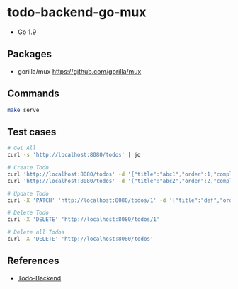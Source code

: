 # todo-backend-go-mux

- Go 1.9

## Packages

- gorilla/mux <https://github.com/gorilla/mux>

## Commands

```bash
make serve
```

## Test cases

```bash
# Get All
curl -s 'http://localhost:8080/todos' | jq

# Create Todo
curl 'http://localhost:8080/todos' -d '{"title":"abc1","order":1,"completed":false}'
curl 'http://localhost:8080/todos' -d '{"title":"abc2","order":2,"completed":false}'

# Update Todo
curl -X 'PATCH' 'http://localhost:8080/todos/1' -d '{"title":"def","order":1,"completed":true}'

# Delete Todo
curl -X 'DELETE' 'http://localhost:8080/todos/1'

# Delete all Todos
curl -X 'DELETE' 'http://localhost:8080/todos'
```

## References

- [Todo-Backend](http://www.todobackend.com/)
